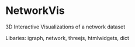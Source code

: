 # NetworkVis
3D Interactive Visualizations of a network dataset 

Libaries: igraph, network, threejs, htmlwidgets, dict
